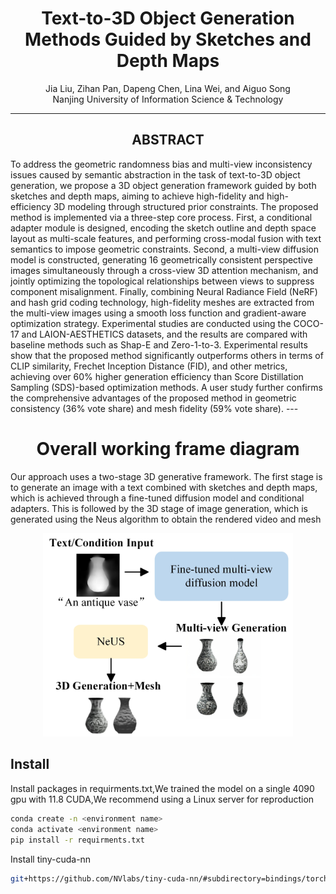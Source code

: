 <h1 align="center">Text-to-3D Object Generation Methods Guided by Sketches and Depth Maps</h1>

<p align="center">
Jia Liu, Zihan Pan, Dapeng Chen, Lina Wei, and Aiguo Song<br>
Nanjing University of Information Science & Technology
</p>

---
<h2 align="center">ABSTRACT</h2>
To address the geometric randomness bias and multi-view inconsistency issues caused by semantic abstraction in the task of text-to-3D object generation, we propose a 3D object generation framework guided by both sketches and depth maps, aiming to achieve high-fidelity and high-efficiency 3D modeling through structured prior constraints. The proposed method is implemented via a three-step core process. First, a conditional adapter module is designed, encoding the sketch outline and depth space layout as multi-scale features, and performing cross-modal fusion with text semantics to impose geometric constraints. Second, a multi-view diffusion model is constructed, generating 16 geometrically consistent perspective images simultaneously through a cross-view 3D attention mechanism, and jointly optimizing the topological relationships between views to suppress component misalignment. Finally, combining Neural Radiance Field (NeRF) and hash grid coding technology, high-fidelity meshes are extracted from the multi-view images using a smooth loss function and gradient-aware optimization strategy. Experimental studies are conducted using the COCO-17 and LAION-AESTHETICS datasets, and the results are compared with baseline methods such as Shap-E and Zero-1-to-3. Experimental results show that the proposed method significantly outperforms others in terms of CLIP similarity, Frechet Inception Distance (FID), and other metrics, achieving over 60% higher generation efficiency than Score Distillation Sampling (SDS)-based optimization methods. A user study further confirms the comprehensive advantages of the proposed method in geometric consistency (36% vote share) and mesh fidelity (59% vote share). 
---
<h1 align="center">Overall working frame diagram</h1>
Our approach uses a two-stage 3D generative framework. The first stage is to generate an image with a text combined with sketches and depth maps, which is achieved through a fine-tuned diffusion model and conditional adapters. This is followed by the 3D stage of image generation, which is generated using the Neus algorithm to obtain the rendered video and mesh  
<p align="center">
  <img src="assets/fig2(2).jpg" width="400">
</p>


## Install
Install packages in requirments.txt,We trained the model on a single 4090 gpu with 11.8 CUDA,We recommend using a Linux server for reproduction  
```bash
conda create -n <environment name>
conda activate <environment name>
pip install -r requirments.txt
```

Install tiny-cuda-nn
```bash
git+https://github.com/NVlabs/tiny-cuda-nn/#subdirectory=bindings/torch
```



